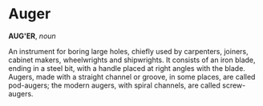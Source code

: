 # Auger

**AUG'ER**, _noun_

An instrument for boring large holes, chiefly used by carpenters, joiners, cabinet makers, wheelwrights and shipwrights. It consists of an iron blade, ending in a steel bit, with a handle placed at right angles with the blade. Augers, made with a straight channel or groove, in some places, are called pod-augers; the modern augers, with spiral channels, are called screw-augers.